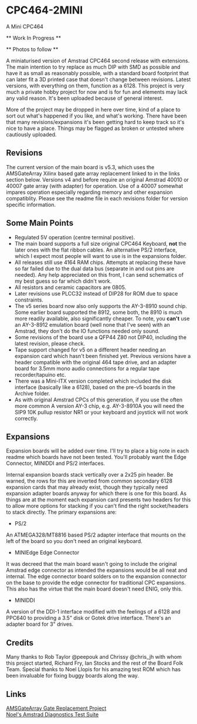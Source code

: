 # CPC464-2MINI

A Mini CPC464

** Work In Progress **

** Photos to follow **

A miniaturised version of Amstrad CPC464 second release with extensions. The main intention to try replace as much DIP with SMD as possible and have it as small as reasonably possible, with a standard board footprint that can later fit a 3D printed case that doesn't change between revisions. Latest versions, with everything on them, function as a 6128. This project is very much a private hobby project for now and is for fun and elements may lack any valid reason. It's been uploaded because of general interest.

More of the project may be dropped in here over time, kind of a place to sort out what's happened if you like, and what's working. There have been that many revisions/expansions it's been getting hard to keep track so it's nice to have a place. Things may be flagged as broken or untested where cautiously uploaded.

## Revisions

The current version of the main board is v5.3, which uses the AMSGateArray Xilinx based gate array replacement linked to in the links section below. Versions v4 and before require an original Amstrad 40010 or 40007 gate array (with adapter) for operation. Use of a 40007 somewhat impares operation especially regarding memory and other expansion compatiblity. Please see the readme file in each revisions folder for version specific information.

## Some Main Points

* Regulated 5V operation (centre terminal positive).
* The main board supports a full size original CPC464 Keyboard, **not** the later ones with the flat ribbon cables. An alternative PS/2 interface, which I expect most people will want to use is in the expansions folder.
* All releases still use 4164 RAM chips. Attempts at replacing these have so far failed due to the dual data bus (separate in and out pins are needed). Any help appreciated on this front, I can send schematics of my best guess so far which didn't work.
* All resistors and ceramic capacitors are 0805.
* Later revisions use PLCC32 instead of DIP28 for ROM due to space constraints.
* The v5 series board now also only supports the AY-3-8910 sound chip. Some earlier board supported the 8912, some both, the 8910 is much more readily available, also significantly cheaper. To note, you **can't** use an AY-3-8912 emulation board (well none that I've seen) with an Amstrad, they don't do the IO functions needed only sound.
* Some revisions of the board use a QFP44 Z80 not DIP40, including the latest revision, please check.
* Tape support changed for v5 on a different header needing an expansion card which hasn't been finished yet. Previous versions have a header compatible with the original 464 tape drive, and an adapter board for 3.5mm mono audio connections for a regular tape recorder/tapuino etc.
* There was a Mini-ITX version completed which included the disk interface (basically like a 6128), based on the pre-v5 boards in the Archive folder.
* As with original Amstrad CPCs of this generation, if you use the often more common A version AY-3 chip, e.g. AY-3-8910A you will need the SIP9 10K pullup resistor NR1 or your keyboard and joystick will not work correctly.

## Expansions

Expansion boards will be added over time. I'll try to place a big note in each readme which boards have not been tested. You'll probably want the Edge Connector, MINIDDI and PS/2 interfaces.

Internal expansion boards stack vertically over a 2x25 pin header. Be warned, the rows for this are inverted from common secondary 6128 expansion cards that may already exist, though they typically need expansion adapter boards anyway for which there is one for this board. As things are at the moment each expansion card presents two headers for this to allow more options for stacking if you can't find the right socket/headers to stack directly. The primary expansions are:

* PS/2

An ATMEGA328/MT8816 based PS/2 adapter interface that mounts on the left of the board so you don't need an original keyboard.

* MINIEdge Edge Connector

It was decreed that the main board wasn't going to include the original Amstrad edge connector as intended the expansions would be all neat and internal. The edge connector board solders on to the expansion connector on the base to provide the edge connector for traditional CPC expansions. This also has the virtue that the main board doesn't need ENIG, only this.

* MINIDDI

A version of the DDI-1 interface modified with the feelings of a 6128 and PPC640 to providing a 3.5" disk or Gotek drive interface. There's an adapter board for 3" drives.

## Credits

Many thanks to Rob Taylor @peepouk and Chrissy @chris_jh with whom this project started, Richard Fry, Ian Stocks and the rest of the Board Folk Team. 
Special thanks to Noel Llopis for his amazing test ROM which has been invaluable for fixing buggy boards along the way.

## Links

  [AMSGateArray Gate Replacement Project](https://github.com/codedchip/AMSGateArray)<br>
  [Noel's Amstrad Diagnostics Test Suite](https://github.com/llopis/amstrad-diagnostics)
